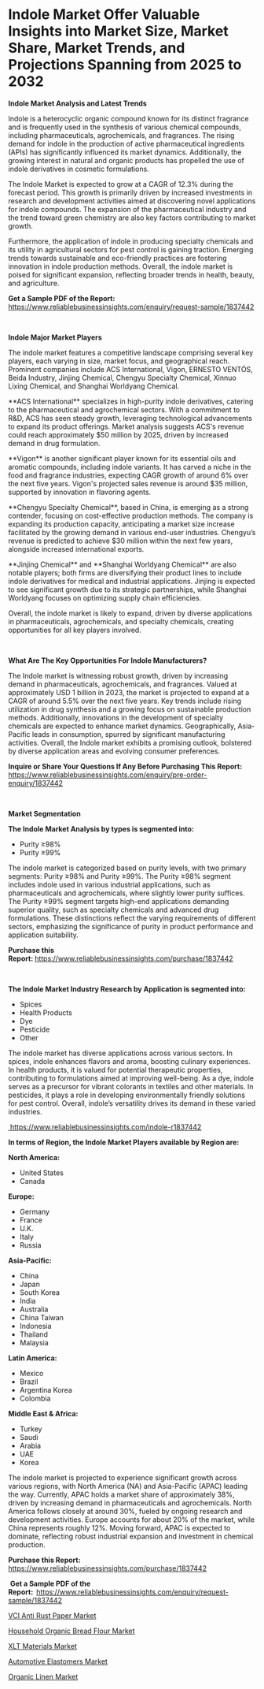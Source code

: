 <p><h1>Indole Market Offer Valuable Insights into Market Size, Market Share, Market Trends, and Projections Spanning from 2025 to 2032</h1></p><p><strong>Indole Market Analysis and Latest Trends</strong></p>
<p><p>Indole is a heterocyclic organic compound known for its distinct fragrance and is frequently used in the synthesis of various chemical compounds, including pharmaceuticals, agrochemicals, and fragrances. The rising demand for indole in the production of active pharmaceutical ingredients (APIs) has significantly influenced its market dynamics. Additionally, the growing interest in natural and organic products has propelled the use of indole derivatives in cosmetic formulations.</p><p>The Indole Market is expected to grow at a CAGR of 12.3% during the forecast period. This growth is primarily driven by increased investments in research and development activities aimed at discovering novel applications for indole compounds. The expansion of the pharmaceutical industry and the trend toward green chemistry are also key factors contributing to market growth. </p><p>Furthermore, the application of indole in producing specialty chemicals and its utility in agricultural sectors for pest control is gaining traction. Emerging trends towards sustainable and eco-friendly practices are fostering innovation in indole production methods. Overall, the indole market is poised for significant expansion, reflecting broader trends in health, beauty, and agriculture.</p></p>
<p><strong>Get a Sample PDF of the Report:&nbsp;</strong> <a href="https://www.reliablebusinessinsights.com/enquiry/request-sample/1837442?utm_campaign=2201&utm_medium=2&utm_source=Github&utm_content=ia&utm_term=30012025&utm_id=indole">https://www.reliablebusinessinsights.com/enquiry/request-sample/1837442</a></p>
<p>&nbsp;</p>
<p><strong>Indole Major Market Players</strong></p>
<p><p>The indole market features a competitive landscape comprising several key players, each varying in size, market focus, and geographical reach. Prominent companies include ACS International, Vigon, ERNESTO VENTÓS, Beida Industry, Jinjing Chemical, Chengyu Specialty Chemical, Xinnuo Lixing Chemical, and Shanghai Worldyang Chemical.</p><p>**ACS International** specializes in high-purity indole derivatives, catering to the pharmaceutical and agrochemical sectors. With a commitment to R&D, ACS has seen steady growth, leveraging technological advancements to expand its product offerings. Market analysis suggests ACS's revenue could reach approximately $50 million by 2025, driven by increased demand in drug formulation.</p><p>**Vigon** is another significant player known for its essential oils and aromatic compounds, including indole variants. It has carved a niche in the food and fragrance industries, expecting CAGR growth of around 6% over the next five years. Vigon's projected sales revenue is around $35 million, supported by innovation in flavoring agents.</p><p>**Chengyu Specialty Chemical**, based in China, is emerging as a strong contender, focusing on cost-effective production methods. The company is expanding its production capacity, anticipating a market size increase facilitated by the growing demand in various end-user industries. Chengyu’s revenue is predicted to achieve $30 million within the next few years, alongside increased international exports.</p><p>**Jinjing Chemical** and **Shanghai Worldyang Chemical** are also notable players; both firms are diversifying their product lines to include indole derivatives for medical and industrial applications. Jinjing is expected to see significant growth due to its strategic partnerships, while Shanghai Worldyang focuses on optimizing supply chain efficiencies.</p><p>Overall, the indole market is likely to expand, driven by diverse applications in pharmaceuticals, agrochemicals, and specialty chemicals, creating opportunities for all key players involved.</p></p>
<p>&nbsp;</p>
<p><strong>What Are The Key Opportunities For Indole Manufacturers?</strong></p>
<p><p>The Indole market is witnessing robust growth, driven by increasing demand in pharmaceuticals, agrochemicals, and fragrances. Valued at approximately USD 1 billion in 2023, the market is projected to expand at a CAGR of around 5.5% over the next five years. Key trends include rising utilization in drug synthesis and a growing focus on sustainable production methods. Additionally, innovations in the development of specialty chemicals are expected to enhance market dynamics. Geographically, Asia-Pacific leads in consumption, spurred by significant manufacturing activities. Overall, the Indole market exhibits a promising outlook, bolstered by diverse application areas and evolving consumer preferences.</p></p>
<p><strong>Inquire or Share Your Questions If Any Before Purchasing This Report:</strong> <a href="https://www.reliablebusinessinsights.com/enquiry/pre-order-enquiry/1837442?utm_campaign=2201&utm_medium=2&utm_source=Github&utm_content=ia&utm_term=30012025&utm_id=indole">https://www.reliablebusinessinsights.com/enquiry/pre-order-enquiry/1837442</a></p>
<p>&nbsp;</p>
<p><strong>Market Segmentation</strong></p>
<p><strong>The Indole Market Analysis by types is segmented into:</strong></p>
<p><ul><li>Purity ≥98%</li><li>Purity ≥99%</li></ul></p>
<p><p>The indole market is categorized based on purity levels, with two primary segments: Purity ≥98% and Purity ≥99%. The Purity ≥98% segment includes indole used in various industrial applications, such as pharmaceuticals and agrochemicals, where slightly lower purity suffices. The Purity ≥99% segment targets high-end applications demanding superior quality, such as specialty chemicals and advanced drug formulations. These distinctions reflect the varying requirements of different sectors, emphasizing the significance of purity in product performance and application suitability.</p></p>
<p><strong>Purchase this Report:&nbsp;</strong><a href="https://www.reliablebusinessinsights.com/purchase/1837442?utm_campaign=2201&utm_medium=2&utm_source=Github&utm_content=ia&utm_term=30012025&utm_id=indole">https://www.reliablebusinessinsights.com/purchase/1837442</a></p>
<p>&nbsp;</p>
<p><strong>The Indole Market Industry Research by Application is segmented into:</strong></p>
<p><ul><li>Spices</li><li>Health Products</li><li>Dye</li><li>Pesticide</li><li>Other</li></ul></p>
<p><p>The indole market has diverse applications across various sectors. In spices, indole enhances flavors and aroma, boosting culinary experiences. In health products, it is valued for potential therapeutic properties, contributing to formulations aimed at improving well-being. As a dye, indole serves as a precursor for vibrant colorants in textiles and other materials. In pesticides, it plays a role in developing environmentally friendly solutions for pest control. Overall, indole’s versatility drives its demand in these varied industries.</p></p>
<p><a href="https://www.reliablebusinessinsights.com/indole-r1837442?utm_campaign=2201&utm_medium=2&utm_source=Github&utm_content=ia&utm_term=30012025&utm_id=indole">&nbsp;https://www.reliablebusinessinsights.com/indole-r1837442</a></p>
<p><strong>In terms of Region, the Indole Market Players available by Region are:</strong></p>
<p>
    <p> <strong> North America: </strong>
        <ul>
            <li>United States</li>
            <li>Canada</li>
        </ul>
        </p> 
    <p> <strong> Europe: </strong>
        <ul>
            <li>Germany</li>
            <li>France</li>
            <li>U.K.</li>
            <li>Italy</li>
            <li>Russia</li>
        </ul>
        </p> 
    <p> <strong> Asia-Pacific: </strong>
        <ul>
            <li>China</li>
            <li>Japan</li>
            <li>South Korea</li>
            <li>India</li>
            <li>Australia</li>
            <li>China Taiwan</li>
            <li>Indonesia</li>
            <li>Thailand</li>
            <li>Malaysia</li>
        </ul>
        </p> 
    <p> <strong> Latin America: </strong>
        <ul>
            <li>Mexico</li>
            <li>Brazil</li>
            <li>Argentina Korea</li>
            <li>Colombia</li>
        </ul>
        </p> 
    <p> <strong> Middle East & Africa: </strong>
        <ul>
            <li>Turkey</li>
            <li>Saudi</li>
            <li>Arabia</li>
            <li>UAE</li>
            <li>Korea</li>
        </ul>
    </p>
    </p>
<p><p>The indole market is projected to experience significant growth across various regions, with North America (NA) and Asia-Pacific (APAC) leading the way. Currently, APAC holds a market share of approximately 38%, driven by increasing demand in pharmaceuticals and agrochemicals. North America follows closely at around 30%, fueled by ongoing research and development activities. Europe accounts for about 20% of the market, while China represents roughly 12%. Moving forward, APAC is expected to dominate, reflecting robust industrial expansion and investment in chemical production.</p></p>
<p><strong>Purchase this Report: </strong><a href="https://www.reliablebusinessinsights.com/purchase/1837442?utm_campaign=2201&utm_medium=2&utm_source=Github&utm_content=ia&utm_term=30012025&utm_id=indole">https://www.reliablebusinessinsights.com/purchase/1837442</a></p>
<p>&nbsp;<strong>Get a Sample PDF of the Report:&nbsp;&nbsp;</strong><a href="https://www.reliablebusinessinsights.com/enquiry/request-sample/1837442?utm_campaign=2201&utm_medium=2&utm_source=Github&utm_content=ia&utm_term=30012025&utm_id=indole">https://www.reliablebusinessinsights.com/enquiry/request-sample/1837442</a></p>
<p><strong></strong></p>
<p><p><a href="https://github.com/seanmcma708/Market-Research-Report-List-1/blob/main/vci-anti-rust-paper-market.md?utm_campaign=2201&utm_medium=2&utm_source=Github&utm_content=ia&utm_term=30012025&utm_id=indole">VCI Anti Rust Paper Market</a></p><p><a href="https://www.linkedin.com/pulse/household-organic-bread-flour-market-size-trends-opportunities-wgmmc?utm_campaign=2201&utm_medium=2&utm_source=Github&utm_content=ia&utm_term=30012025&utm_id=indole">Household Organic Bread Flour Market</a></p><p><a href="https://www.linkedin.com/pulse/xlt-materials-market-research-report-projected-growth-trajectory-vzkec?utm_campaign=2201&utm_medium=2&utm_source=Github&utm_content=ia&utm_term=30012025&utm_id=indole">XLT Materials Market</a></p><p><a href="https://github.com/edacruz6/Market-Research-Report-List-1/blob/main/automotive-elastomers-market.md?utm_campaign=2201&utm_medium=2&utm_source=Github&utm_content=ia&utm_term=30012025&utm_id=indole">Automotive Elastomers Market</a></p><p><a href="https://www.linkedin.com/pulse/detailed-report-thesize-dynamics-expected-growth-64-cagrof-u0awf?utm_campaign=2201&utm_medium=2&utm_source=Github&utm_content=ia&utm_term=30012025&utm_id=indole">Organic Linen Market</a></p></p>